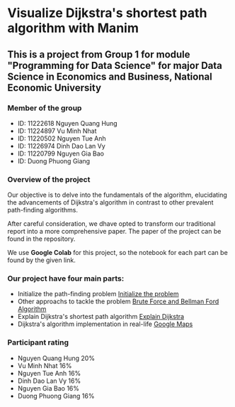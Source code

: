 # Visualize Dijkstra's shortest path algorithm with Manim

## This is a project from **Group 1** for module "Programming for Data Science" for major Data Science in Economics and Business, National Economic University

### Member of the group
* ID: 11222618 Nguyen Quang Hung
* ID: 11224897 Vu Minh Nhat
* ID: 11220502 Nguyen Tue Anh
* ID: 11226974 Dinh Dao Lan Vy
* ID: 11220799 Nguyen Gia Bao
* ID: Duong Phuong Giang

### Overview of the project
Our objective is to delve into the fundamentals of the algorithm, elucidating the advancements of Dijkstra's algorithm in contrast to other prevalent path-finding algorithms.

After careful consideration, we dhave opted to transform our traditional report into a more comprehensive paper. The paper of the project can be found in the repository.

We use **Google Colab** for this project, so the notebook for each part can be found by the given link. 

### Our project have four main parts:
* Initialize the path-finding problem [Initialize the problem](https://colab.research.google.com/drive/1v-msP3cjDrUYQZCFuw0Rmf1ddp-LyNbC?usp=sharing)
* Other approachs to tackle the problem [Brute Force and Bellman Ford Algorithm](https://colab.research.google.com/drive/1bneU4oj7qQWKO-faKtpd_VYL9PmibubZ?usp=sharing)
* Explain Dijkstra's shortest path algorithm [Explain Dijkstra](https://colab.research.google.com/drive/1w9pD1SdcHkPcmewvHHJCZDBZOKPrfzAF?usp=sharing)
* Dijkstra's algorithm implementation in real-life [Google Maps](https://colab.research.google.com/drive/1QMj0EnF06blLqESPbKWfpHli7Qi7H-Sz?usp=sharing)

### Participant rating
* Nguyen Quang Hung 20%
* Vu Minh Nhat 16%
* Nguyen Tue Anh 16%
* Dinh Dao Lan Vy 16%
* Nguyen Gia Bao 16%
* Duong Phuong Giang 16%
